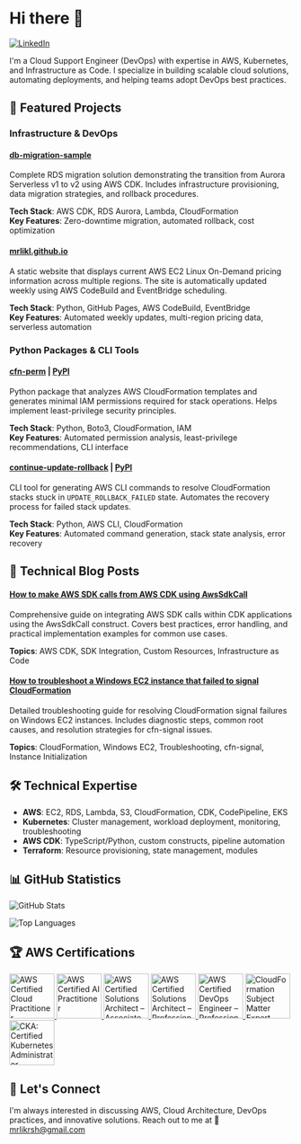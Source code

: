 # Hi there 👋

<a href="https://www.linkedin.com/in/gosolo/" target="_blank">
  <img src="https://img.shields.io/badge/LinkedIn-Connect-blue" alt="LinkedIn">
</a>

I'm a Cloud Support Engineer (DevOps) with expertise in AWS, Kubernetes, and Infrastructure as Code. I specialize in building scalable cloud solutions, automating deployments, and helping teams adopt DevOps best practices.

## 🚀 Featured Projects

### Infrastructure & DevOps

#### [db-migration-sample](https://github.com/mrlikl/db-migration-sample)
Complete RDS migration solution demonstrating the transition from Aurora Serverless v1 to v2 using AWS CDK. Includes infrastructure provisioning, data migration strategies, and rollback procedures.

**Tech Stack**: AWS CDK, RDS Aurora, Lambda, CloudFormation  
**Key Features**: Zero-downtime migration, automated rollback, cost optimization

#### [mrlikl.github.io](https://github.com/mrlikl/mrlikl.github.io)
A static website that displays current AWS EC2 Linux On-Demand pricing information across multiple regions. The site is automatically updated weekly using AWS CodeBuild and EventBridge scheduling.

**Tech Stack**: Python, GitHub Pages, AWS CodeBuild, EventBridge  
**Key Features**: Automated weekly updates, multi-region pricing data, serverless automation

### Python Packages & CLI Tools

#### [cfn-perm](https://github.com/mrlikl/cfn-perm) | [PyPI](https://pypi.org/project/cfn-perm/)
Python package that analyzes AWS CloudFormation templates and generates minimal IAM permissions required for stack operations. Helps implement least-privilege security principles.

**Tech Stack**: Python, Boto3, CloudFormation, IAM  
**Key Features**: Automated permission analysis, least-privilege recommendations, CLI interface

#### [continue-update-rollback](https://github.com/mrlikl/continue-update-rollback) | [PyPI](https://pypi.org/project/cfn-cur/)
CLI tool for generating AWS CLI commands to resolve CloudFormation stacks stuck in `UPDATE_ROLLBACK_FAILED` state. Automates the recovery process for failed stack updates.

**Tech Stack**: Python, AWS CLI, CloudFormation  
**Key Features**: Automated command generation, stack state analysis, error recovery

## 📝 Technical Blog Posts

#### [How to make AWS SDK calls from AWS CDK using AwsSdkCall](https://repost.aws/knowledge-center/cdk-sdk-calls-awssdkcall)
Comprehensive guide on integrating AWS SDK calls within CDK applications using the AwsSdkCall construct. Covers best practices, error handling, and practical implementation examples for common use cases.

**Topics**: AWS CDK, SDK Integration, Custom Resources, Infrastructure as Code

#### [How to troubleshoot a Windows EC2 instance that failed to signal CloudFormation](https://repost.aws/knowledge-center/cfn-windows-failed-signal-error)
Detailed troubleshooting guide for resolving CloudFormation signal failures on Windows EC2 instances. Includes diagnostic steps, common root causes, and resolution strategies for cfn-signal issues.

**Topics**: CloudFormation, Windows EC2, Troubleshooting, cfn-signal, Instance Initialization

## 🛠️ Technical Expertise

- **AWS**: EC2, RDS, Lambda, S3, CloudFormation, CDK, CodePipeline, EKS
- **Kubernetes**: Cluster management, workload deployment, monitoring, troubleshooting
- **AWS CDK**: TypeScript/Python, custom constructs, pipeline automation
- **Terraform**: Resource provisioning, state management, modules

## 📊 GitHub Statistics

![GitHub Stats](https://github-readme-stats.vercel.app/api?username=mrlikl&show_icons=true&theme=default&hide_border=true)

![Top Languages](https://github-readme-stats.vercel.app/api/top-langs/?username=mrlikl&layout=compact&theme=default&hide_border=true)

## 🏆 AWS Certifications

<div align="left">
<a href="https://www.credly.com/badges/44cc653d-c033-40dd-9e8e-e907f8547b68/public_url" title="AWS Certified Cloud Practitioner">
  <img src="https://images.credly.com/size/340x340/images/00634f82-b07f-4bbd-a6bb-53de397fc3a6/image.png" alt="AWS Certified Cloud Practitioner" width="80" height="80" />
</a>
<a href="https://www.credly.com/badges/9a7d2898-fb0a-4af2-92d6-fa8cbc1dac08" title="AWS Certified AI Practitioner">
  <img src="https://images.credly.com/size/340x340/images/4d4693bb-530e-4bca-9327-de07f3aa2348/image.png" alt="AWS Certified AI Practitioner" width="80" height="80" />
</a>
<a href="https://www.credly.com/badges/fae723d0-d151-4fb9-9c4b-a02c7eaa8ecd/public_url" title="AWS Certified Solutions Architect – Associate">
  <img src="https://images.credly.com/size/340x340/images/0e284c3f-5164-4b21-8660-0d84737941bc/image.png" alt="AWS Certified Solutions Architect – Associate" width="80" height="80" />
</a>
<a href="https://www.credly.com/badges/7bcbd611-9adc-4412-bbcd-f10ac5ebbb6f/public_url" title="AWS Certified Solutions Architect – Professional">
  <img src="https://images.credly.com/size/340x340/images/2d84e428-9078-49b6-a804-13c15383d0de/image.png" alt="AWS Certified Solutions Architect – Professional" width="80" height="80" />
</a>
<a href="https://www.credly.com/badges/77a7e731-10e5-42ad-b667-b963d2498e3c/public_url" title="AWS Certified DevOps Engineer – Professional">
  <img src="https://images.credly.com/images/bd31ef42-d460-493e-8503-39592aaf0458/image.png" alt="AWS Certified DevOps Engineer – Professional" width="80" height="80" />
</a>
<a href="https://www.credly.com/badges/d93b77ab-220c-4048-8eba-fb6c56fca884/public_url" title="CloudFormation Subject Matter Expert">
  <img src="https://images.credly.com/images/1c465543-7926-48ef-8dd8-d88ca0a9debb/image.png" alt="CloudFormation Subject Matter Expert" width="80" height="80" />
</a>
<a href="https://www.credly.com/badges/70903ffb-615b-4154-b3a1-f9572c0012c8/public_url" title="CKA: Certified Kubernetes Administrator">
  <img src="https://images.credly.com/size/340x340/images/8b8ed108-e77d-4396-ac59-2504583b9d54/cka_from_cncfsite__281_29.png" alt="CKA: Certified Kubernetes Administrator" width="80" height="80" />
</a>
</div>


## 🤝 Let's Connect 

I'm always interested in discussing AWS, Cloud Architecture, DevOps practices, and innovative solutions. Reach out to me at 📧 mrlikrsh@gmail.com
